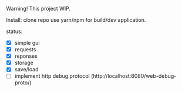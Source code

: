 Warning! This project WIP.

Install:
clone repo
use yarn/npm for build/dev application.

status:
- [x] simple gui
- [x] requests
- [x] reponses
- [x] storage
- [x] save/load
- [ ] implement http debug protocol (http://localhost:8080/web-debug-proto/)
